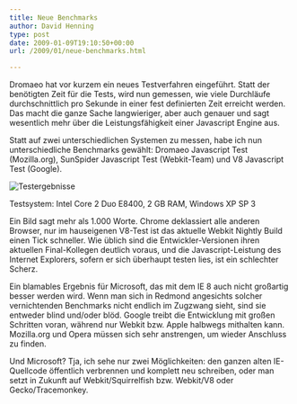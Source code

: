 ```yaml
---
title: Neue Benchmarks
author: David Henning
type: post
date: 2009-01-09T19:10:50+00:00
url: /2009/01/neue-benchmarks.html

---
```

Dromaeo hat vor kurzem ein neues Testverfahren eingeführt. Statt der benötigten Zeit für die Tests, wird nun gemessen, wie viele Durchläufe durchschnittlich pro Sekunde in einer fest definierten Zeit erreicht werden. Das macht die ganze Sache langwieriger, aber auch genauer und sagt wesentlich mehr über die Leistungsfähigkeit einer Javascript Engine aus.

Statt auf zwei unterschiedlichen Systemen zu messen, habe ich nun unterschiedliche Benchmarks gewählt: Dromaeo Javascript Test (Mozilla.org), SunSpider Javascript Test (Webkit-Team) und V8 Javascript Test (Google).

![Testergebnisse][1]

Testsystem: Intel Core 2 Duo E8400, 2 GB RAM, Windows XP SP 3

Ein Bild sagt mehr als 1.000 Worte. Chrome deklassiert alle anderen Browser, nur im hauseigenen V8-Test ist das aktuelle Webkit Nightly Build einen Tick schneller. Wie üblich sind die Entwickler-Versionen ihren aktuellen Final-Kollegen deutlich voraus, und die Javascript-Leistung des Internet Explorers, sofern er sich überhaupt testen lies, ist ein schlechter Scherz.

Ein blamables Ergebnis für Microsoft, das mit dem IE 8 auch nicht großartig besser werden wird. Wenn man sich in Redmond angesichts solcher vernichtenden Benchmarks nicht endlich im Zugzwang sieht, sind sie entweder blind und/oder blöd. Google treibt die Entwicklung mit großen Schritten voran, während nur Webkit bzw. Apple halbwegs mithalten kann. Mozilla.org und Opera müssen sich sehr anstrengen, um wieder Anschluss zu finden.

Und Microsoft? Tja, ich sehe nur zwei Möglichkeiten: den ganzen alten IE-Quellcode öffentlich verbrennen und komplett neu schreiben, oder man setzt in Zukunft auf Webkit/Squirrelfish bzw. Webkit/V8 oder Gecko/Tracemonkey.

 [1]: https://www.madcatswelt.org/wp-content/uploads/2009-01-09.png